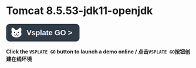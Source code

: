 # Tomcat 8.5.53-jdk11-openjdk

<a href="https://www.vsplate.com/?docker-compose=https://github.com/vsplate/dcenvs/tomcat/8.5.53-jdk11-openjdk"><img alt="VSPLATE GO" src="https://raw.githubusercontent.com/vsplate/images/master/vsgo_btn.png" width="200px"></a>

**Click the `VSPLATE GO` button to launch a demo online / 点击`VSPLATE GO`按钮创建在线环境**